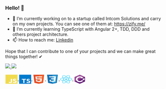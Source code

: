 ### Hello! 👋

- 🔭 I’m currently working on to a startup called Intcom Solutions and carry on my own projects. You can see one of them at: https://zify.me/
- 🌱 I’m currently learning TypeScript with Angular 2+, TDD, DDD and others project architecture.
- 📫 How to reach me: <a href="https://www.linkedin.com/in/diogomarv/">Linkedin</a>

Hope that I can contribute to one of your projects and we can make great things together! ✔

 <div>
  <a href="https://github.com/diogomarv">
  <img height="180em" src="https://github-readme-stats.vercel.app/api?username=diogomarv&show_icons=true&theme=tokyonight&include_all_commits=true&count_private=true"/>
  <img height="180em" src="https://github-readme-stats.vercel.app/api/top-langs/?username=diogomarv&layout=compact&langs_count=7&theme=tokyonight"/>  
 </div>
<div style="display: inline_block"><br>
  <img align="center" alt="Diogo-Js" height="30" width="40" src="https://raw.githubusercontent.com/devicons/devicon/master/icons/javascript/javascript-plain.svg">
  <img align="center" alt="Diogo-Ts" height="30" width="40" src="https://raw.githubusercontent.com/devicons/devicon/master/icons/typescript/typescript-plain.svg">
  <img align="center" alt="Diogo-HTML" height="30" width="40" src="https://raw.githubusercontent.com/devicons/devicon/master/icons/html5/html5-original.svg">
  <img align="center" alt="Diogo-CSS" height="30" width="40" src="https://raw.githubusercontent.com/devicons/devicon/master/icons/css3/css3-original.svg">
  <img align="center" alt="Diogo-React" height="30" width="40" src="https://raw.githubusercontent.com/devicons/devicon/master/icons/react/react-original.svg">
  <img align="center" alt="Diogo-Csharp" height="30" width="40" src="https://raw.githubusercontent.com/devicons/devicon/master/icons/csharp/csharp-original.svg">
</div>
  
